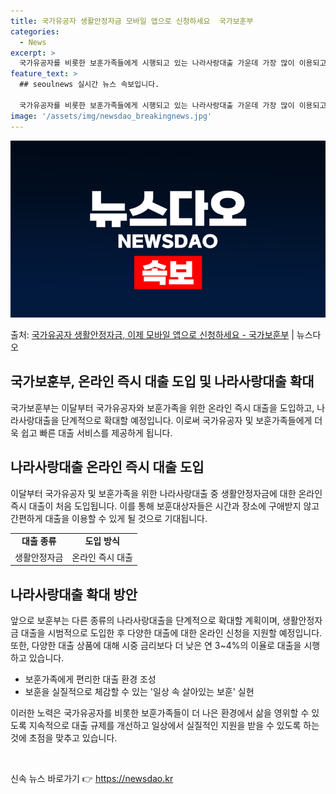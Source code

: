 ```yaml
---
title: 국가유공자 생활안정자금 모바일 앱으로 신청하세요  국가보훈부
categories:
  - News
excerpt: >
  국가유공자를 비롯한 보훈가족들에게 시행되고 있는 나라사랑대출 가운데 가장 많이 이용되고 있는 생활안정자금에 …
feature_text: >
  ## seoulnews 실시간 뉴스 속보입니다.

  국가유공자를 비롯한 보훈가족들에게 시행되고 있는 나라사랑대출 가운데 가장 많이 이용되고 있는 생활안정자금에 …
image: '/assets/img/newsdao_breakingnews.jpg'
---
```


![뉴스다오 속보](/assets/img/newsdao_breakingnews.jpg)

<p>출처: <a href="https://newsdao.kr/2971" rel="dofollow">국가유공자 생활안정자금, 이제 모바일 앱으로 신청하세요 - 국가보훈부</a> | 뉴스다오</p>

<h2>국가보훈부, 온라인 즉시 대출 도입 및 나라사랑대출 확대</h2>

국가보훈부는 이달부터 국가유공자와 보훈가족을 위한 온라인 즉시 대출을 도입하고, 나라사랑대출을 단계적으로 확대할 예정입니다. 이로써 국가유공자 및 보훈가족들에게 더욱 쉽고 빠른 대출 서비스를 제공하게 됩니다.

<h2 data-ke-size="size26">나라사랑대출 온라인 즉시 대출 도입</h2>

<p data-ke-size="size16">이달부터 국가유공자 및 보훈가족을 위한 나라사랑대출 중 생활안정자금에 대한 온라인 즉시 대출이 처음 도입됩니다. 이를 통해 보훈대상자들은 시간과 장소에 구애받지 않고 간편하게 대출을 이용할 수 있게 될 것으로 기대됩니다.</p>

<table>
  <tr>
    <td style="text-align: center; height: 17px;"><b>대출 종류</b></td>
    <td style="text-align: center; height: 17px;"><b>도입 방식</b></td>
  </tr>
  <tr>
    <td style="text-align: center; height: 17px;">생활안정자금</td>
    <td style="text-align: center; height: 17px;">온라인 즉시 대출</td>
  </tr>
</table>

<h2 data-ke-size="size26">나라사랑대출 확대 방안</h2>

<p data-ke-size="size16">앞으로 보훈부는 다른 종류의 나라사랑대출을 단계적으로 확대할 계획이며, 생활안정자금 대출을 시범적으로 도입한 후 다양한 대출에 대한 온라인 신청을 지원할 예정입니다. 또한, 다양한 대출 상품에 대해 시중 금리보다 더 낮은 연 3~4%의 이율로 대출을 시행하고 있습니다.</p>

<ul>
  <li>보훈가족에게 편리한 대출 환경 조성</li>
  <li>보훈을 실질적으로 체감할 수 있는 '일상 속 살아있는 보훈' 실현</li>
</ul>

<p data-ke-size="size16">이러한 노력은 국가유공자를 비롯한 보훈가족들이 더 나은 환경에서 삶을 영위할 수 있도록 지속적으로 대출 규제를 개선하고 일상에서 실질적인 지원을 받을 수 있도록 하는 것에 초점을 맞추고 있습니다.</p>

<p data-ke-size="size16">&nbsp;</p> 

신속 뉴스 바로가기 👉 <a href="https://newsdao.kr" rel="dofollow">https://newsdao.kr</a>


